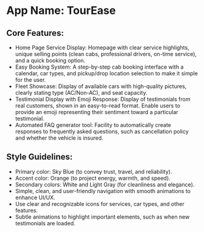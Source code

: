 # **App Name**: TourEase

## Core Features:

- Home Page Service Display: Homepage with clear service highlights, unique selling points (clean cabs, professional drivers, on-time service), and a quick booking option.
- Easy Booking System: A step-by-step cab booking interface with a calendar, car types, and pickup/drop location selection to make it simple for the user.
- Fleet Showcase: Display of available cars with high-quality pictures, clearly stating type (AC/Non-AC), and seat capacity.
- Testimonial Display with Emoji Response: Display of testimonials from real customers, shown in an easy-to-read format. Enable users to provide an emoji representing their sentiment toward a particular testimonial.
- Automated FAQ generator tool: Facility to automatically create responses to frequently asked questions, such as cancellation policy and whether the vehicle is insured.

## Style Guidelines:

- Primary color: Sky Blue (to convey trust, travel, and reliability).
- Accent color: Orange (to project energy, warmth, and speed).
- Secondary colors: White and Light Gray (for cleanliness and elegance).
- Simple, clean, and user-friendly navigation with smooth animations to enhance UI/UX.
- Use clear and recognizable icons for services, car types, and other features.
- Subtle animations to highlight important elements, such as when new testimonials are loaded.